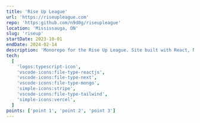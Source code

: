 ```yaml
---
title: 'Rise Up League'
url: 'https://riseupleague.com'
repo: 'https:github.com/n9d0g/riseupleague'
location: 'Mississauga, ON'
slug: 'riseup'
startDate: 2023-10-01
endDate: 2024-02-14
description: 'Monorepo for the Rise Up League. Site built with React, Next.js (App Router), shadcn-ui component library, and TailwindCSS. Utilizing MongoDB and Mongoose ORM for the backend, registration done through Stripe. Deployed with Vercel.'
tech:
  [
    'logos:typescript-icon',
    'vscode-icons:file-type-reactjs',
    'vscode-icons:file-type-next',
    'vscode-icons:file-type-mongo',
    'simple-icons:stripe',
    'vscode-icons:file-type-tailwind',
    'simple-icons:vercel',
  ]
points: ['point 1', 'point 2', 'point 3']
---
```

